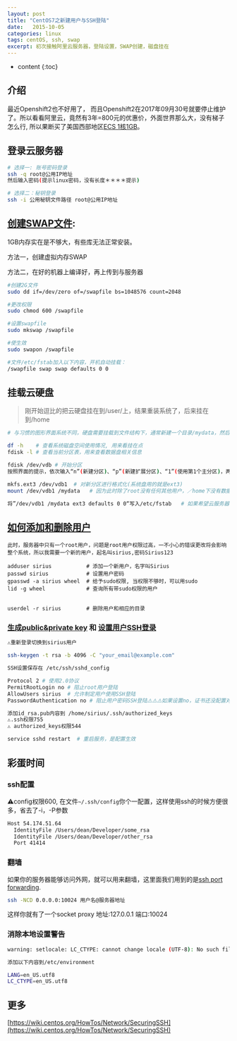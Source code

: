 ```yaml
---
layout: post
title: "CentOS7之新建用户与SSH登陆"
date:   2015-10-05
categories: linux
tags: centOS, ssh, swap
excerpt: 初次接触阿里云服务器，登陆设置，SWAP创建，磁盘挂在
---
```


* content
{:toc}

## 介绍

最近Openshift2也不好用了， 而且Openshift2在2017年09月30号就要停止维护了。所以看看阿里云，竟然有3年=800元的优惠价，外面世界那么大，没有梯子怎么行, 所以果断买了美国西部地区[ECS 1核1GB](https://promotion.aliyun.com/ntms/act/ambassador/sharetouser.html?userCode=c2dmplih&utm_source=c2dmplih)。

## 登录云服务器
```sh
# 选择一: 账号密码登录
ssh -q root@公用IP地址
然后输入密码(提示linux密码，没有长度＊＊＊＊提示)

# 选择二：秘钥登录
ssh -i 公用秘钥文件路径 root@公用IP地址
```

## [创建SWAP文件](https://www.centos.org/docs/5/html/Deployment_Guide-en-US/s1-swap-adding.html):

1GB内存实在是不够大，有些库无法正常安装。

方法一，创建虚拟内存SWAP

方法二，在好的机器上编译好，再上传到与服务器

```sh
#创建2G文件
sudo dd if=/dev/zero of=/swapfile bs=1048576 count=2048

#更改权限
sudo chmod 600 /swapfile

#设置swapfile
sudo mkswap /swapfile

#使生效
sudo swapon /swapfile

#文件/etc/fstab加入以下内容，开机自动挂载：
/swapfile swap swap defaults 0 0
```

## 挂载云硬盘
>刚开始逗比的把云硬盘挂在到/user/上，结果重装系统了，后来挂在到/home

```sh
# 与习惯的图形界面系统不同，硬盘需要挂载到文件结构下，通常新建一个目录/mydata，然后将硬盘挂载到/mydata下面

df -h    # 查看系统磁盘空间使用情况, 用来看挂在点
fdisk -l # 查看当前分区表，用来查看数据盘相关信息

fdisk /dev/vdb # 开始分区
按照界面的提示，依次输入“n”(新建分区)、“p”(新建扩展分区)、“1”(使用第1个主分区)，两次回车(使用默认配置)，输入“w”(保存分区表)，开始分区

mkfs.ext3 /dev/vdb1  # 对新分区进行格式化(系统盘用的就是ext3)
mount /dev/vdb1 /mydata   # 因为此时除了root没有任何其他用户，／home下没有数据

将”/dev/vdb1 /mydata ext3 defaults 0 0“写入/etc/fstab   # 如果希望云服务器在重启或开机时能自动挂载数据盘
```    

## [如何添加和删除用户](https://www.digitalocean.com/community/tutorials/how-to-add-and-delete-users-on-a-centos-7-server)

    此时，服务器中只有一个root用户，问题是root用户权限过高，一不小心的错误更改将会影响整个系统，所以我需要一个新的用户，起名叫sirius,密码Sirius123

    adduser sirius           # 添加一个新用户，名字叫Sirius
    passwd sirius            # 设置用户密码
    gpasswd -a sirius wheel  # 给予sudo权限, 当权限不够时，可以用sudo
    lid -g wheel             # 查询所有带sudo权限的用户


    userdel -r sirius        # 删除用户和相应的目录

### [生成public&private key](https://help.github.com/articles/generating-a-new-ssh-key-and-adding-it-to-the-ssh-agent/) 和 [设置用户SSH登录](https://wiki.centos.org/HowTos/Network/SecuringSSH)

```sh
⚠️重新登录切换到sirius用户

ssh-keygen -t rsa -b 4096 -C "your_email@example.com"

SSH设置保存在 /etc/ssh/sshd_config

Protocol 2 # 使用2.0协议    
PermitRootLogin no # 阻止root用户登陆
AllowUsers sirius  # 允许制定用户使用SSH登陆
PasswordAuthentication no # 阻止用户密码SSH登陆⚠️⚠️⚠️如果设置no，证书还没配置对，你就登陆不上了，哈哈?‍♂️

添加id_rsa.pub内容到 /home/sirius/.ssh/authorized_keys
⚠️.ssh权限755
⚠️ authorized_keys权限544

service sshd restart  # 重启服务，是配置生效
```

## 彩蛋时间
### ssh配置
⚠️config权限600, 在文件`~/.ssh/config`你个一配置，这样使用ssh的时候方便很多，省去了-i，-P参数

```sh
Host 54.174.51.64
  IdentityFile /Users/dean/Developer/some_rsa
  IdentityFile /Users/dean/Developer/other_rsa
  Port 41414
```

### 翻墙
如果你的服务器能够访问外网，就可以用来翻墙，这里面我们用到的是[ssh port forwarding](https://www.bitvise.com/port-forwarding).

```sh
ssh -NCD 0.0.0.0:10024 用户名@服务器地址
```

这样你就有了一个socket proxy 地址:127.0.0.1 端口:10024

### 消除本地设置警告
```sh
warning: setlocale: LC_CTYPE: cannot change locale (UTF-8): No such file or directory

添加以下内容到/etc/environment

LANG=en_US.utf8
LC_CTYPE=en_US.utf8
```

## 更多
[https://wiki.centos.org/HowTos/Network/SecuringSSH](https://wiki.centos.org/HowTos/Network/SecuringSSH)<br/>
